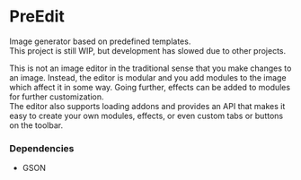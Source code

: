 # PreEdit
Image generator based on predefined templates.  
This project is still WIP, but development has slowed due to other projects.

This is not an image editor in the traditional sense that you make changes to an image.
Instead, the editor is modular and you add modules to the image which affect it in some way.
Going further, effects can be added to modules for further customization.  
The editor also supports loading addons and provides an API that makes it easy to create your own modules, effects, or even custom tabs or buttons on the toolbar.

### Dependencies
- GSON

